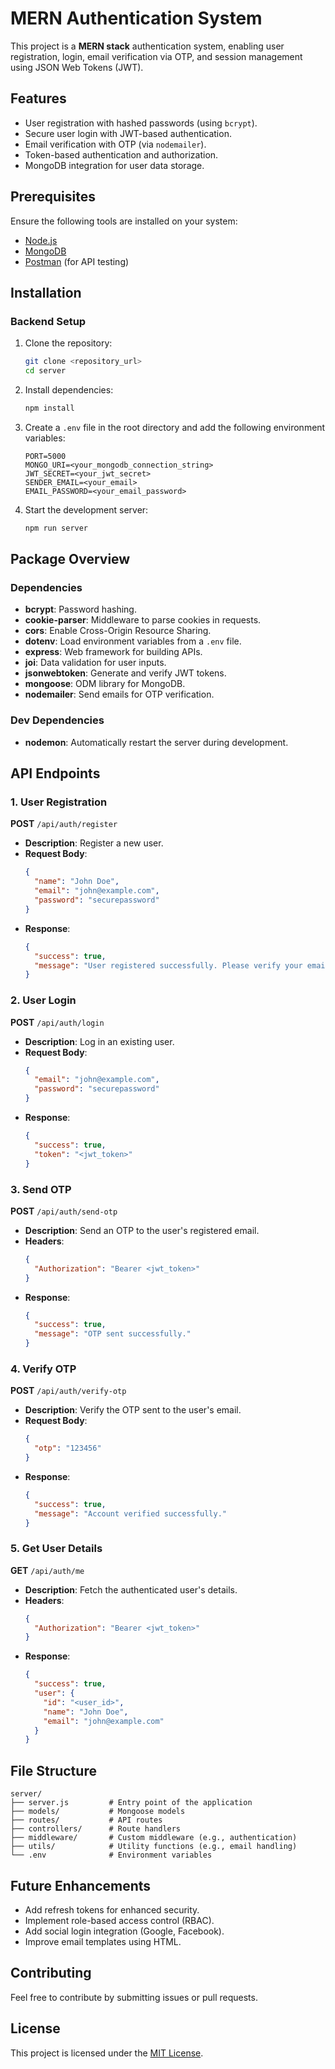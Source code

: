 # MERN Authentication System

This project is a **MERN stack** authentication system, enabling user registration, login, email verification via OTP, and session management using JSON Web Tokens (JWT).

## Features
- User registration with hashed passwords (using `bcrypt`).
- Secure user login with JWT-based authentication.
- Email verification with OTP (via `nodemailer`).
- Token-based authentication and authorization.
- MongoDB integration for user data storage.

## Prerequisites

Ensure the following tools are installed on your system:

- [Node.js](https://nodejs.org/)
- [MongoDB](https://www.mongodb.com/try/download/community)
- [Postman](https://www.postman.com/) (for API testing)

## Installation

### Backend Setup
1. Clone the repository:
   ```bash
   git clone <repository_url>
   cd server
   ```

2. Install dependencies:
   ```bash
   npm install
   ```

3. Create a `.env` file in the root directory and add the following environment variables:
   ```env
   PORT=5000
   MONGO_URI=<your_mongodb_connection_string>
   JWT_SECRET=<your_jwt_secret>
   SENDER_EMAIL=<your_email>
   EMAIL_PASSWORD=<your_email_password>
   ```

4. Start the development server:
   ```bash
   npm run server
   ```

## Package Overview

### Dependencies
- **bcrypt**: Password hashing.
- **cookie-parser**: Middleware to parse cookies in requests.
- **cors**: Enable Cross-Origin Resource Sharing.
- **dotenv**: Load environment variables from a `.env` file.
- **express**: Web framework for building APIs.
- **joi**: Data validation for user inputs.
- **jsonwebtoken**: Generate and verify JWT tokens.
- **mongoose**: ODM library for MongoDB.
- **nodemailer**: Send emails for OTP verification.

### Dev Dependencies
- **nodemon**: Automatically restart the server during development.

## API Endpoints

### 1. **User Registration**
**POST** `/api/auth/register`
- **Description**: Register a new user.
- **Request Body**:
  ```json
  {
    "name": "John Doe",
    "email": "john@example.com",
    "password": "securepassword"
  }
  ```
- **Response**:
  ```json
  {
    "success": true,
    "message": "User registered successfully. Please verify your email."
  }
  ```

### 2. **User Login**
**POST** `/api/auth/login`
- **Description**: Log in an existing user.
- **Request Body**:
  ```json
  {
    "email": "john@example.com",
    "password": "securepassword"
  }
  ```
- **Response**:
  ```json
  {
    "success": true,
    "token": "<jwt_token>"
  }
  ```

### 3. **Send OTP**
**POST** `/api/auth/send-otp`
- **Description**: Send an OTP to the user's registered email.
- **Headers**:
  ```json
  {
    "Authorization": "Bearer <jwt_token>"
  }
  ```
- **Response**:
  ```json
  {
    "success": true,
    "message": "OTP sent successfully."
  }
  ```

### 4. **Verify OTP**
**POST** `/api/auth/verify-otp`
- **Description**: Verify the OTP sent to the user's email.
- **Request Body**:
  ```json
  {
    "otp": "123456"
  }
  ```
- **Response**:
  ```json
  {
    "success": true,
    "message": "Account verified successfully."
  }
  ```

### 5. **Get User Details**
**GET** `/api/auth/me`
- **Description**: Fetch the authenticated user's details.
- **Headers**:
  ```json
  {
    "Authorization": "Bearer <jwt_token>"
  }
  ```
- **Response**:
  ```json
  {
    "success": true,
    "user": {
      "id": "<user_id>",
      "name": "John Doe",
      "email": "john@example.com"
    }
  }
  ```

## File Structure
```
server/
├── server.js         # Entry point of the application
├── models/           # Mongoose models
├── routes/           # API routes
├── controllers/      # Route handlers
├── middleware/       # Custom middleware (e.g., authentication)
├── utils/            # Utility functions (e.g., email handling)
└── .env              # Environment variables
```

## Future Enhancements
- Add refresh tokens for enhanced security.
- Implement role-based access control (RBAC).
- Add social login integration (Google, Facebook).
- Improve email templates using HTML.

## Contributing
Feel free to contribute by submitting issues or pull requests.

## License
This project is licensed under the [MIT License](LICENSE).

